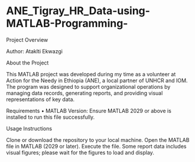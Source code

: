 # ANE_Tigray_HR_Data-using-MATLAB-Programming-

Project Overview

Author: Ataklti Ekwazgi

About the Project

This MATLAB project was developed during my time as a volunteer at Action for the Needy in Ethiopia (ANE), a local partner of UNHCR and IOM. The program was designed to support organizational operations by managing data records, generating reports, and providing visual representations of key data.

Requirements • MATLAB Version: Ensure MATLAB 2029 or above is installed to run this file successfully.

Usage Instructions

Clone or download the repository to your local machine.
Open the MATLAB file in MATLAB (2029 or later).
Execute the file. Some report data includes visual figures; please wait for the figures to load and display.
